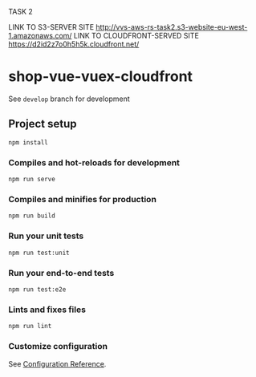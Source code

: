 TASK 2

LINK TO S3-SERVER SITE http://vvs-aws-rs-task2.s3-website-eu-west-1.amazonaws.com/
LINK TO CLOUDFRONT-SERVED SITE https://d2id2z7o0h5h5k.cloudfront.net/

# shop-vue-vuex-cloudfront

See `develop` branch for development

## Project setup

```
npm install
```

### Compiles and hot-reloads for development

```
npm run serve
```

### Compiles and minifies for production

```
npm run build
```

### Run your unit tests

```
npm run test:unit
```

### Run your end-to-end tests

```
npm run test:e2e
```

### Lints and fixes files

```
npm run lint
```

### Customize configuration

See [Configuration Reference](https://cli.vuejs.org/config/).
